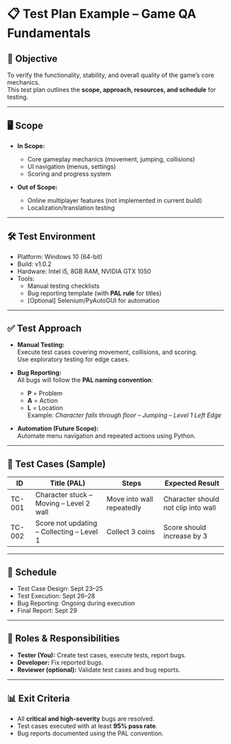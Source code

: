 # 📋 Test Plan Example – Game QA Fundamentals

## 🎯 Objective
To verify the functionality, stability, and overall quality of the game’s core mechanics.  
This test plan outlines the **scope, approach, resources, and schedule** for testing.

---

## 🖥️ Scope
- **In Scope:**  
  - Core gameplay mechanics (movement, jumping, collisions)  
  - UI navigation (menus, settings)  
  - Scoring and progress system  

- **Out of Scope:**  
  - Online multiplayer features (not implemented in current build)  
  - Localization/translation testing  

---

## 🛠️ Test Environment
- Platform: Windows 10 (64-bit)  
- Build: v1.0.2  
- Hardware: Intel i5, 8GB RAM, NVIDIA GTX 1050  
- Tools:  
  - Manual testing checklists  
  - Bug reporting template (with **PAL rule** for titles)  
  - [Optional] Selenium/PyAutoGUI for automation  

---

## ✅ Test Approach
- **Manual Testing:**  
  Execute test cases covering movement, collisions, and scoring.  
  Use exploratory testing for edge cases.  

- **Bug Reporting:**  
  All bugs will follow the **PAL naming convention**:  
  - **P** = Problem  
  - **A** = Action  
  - **L** = Location  
  Example: *Character falls through floor – Jumping – Level 1 Left Edge*  

- **Automation (Future Scope):**  
  Automate menu navigation and repeated actions using Python.  

---

## 📌 Test Cases (Sample)
| ID      | Title (PAL)                                | Steps | Expected Result |
|---------|---------------------------------------------|-------|----------------|
| TC-001  | Character stuck – Moving – Level 2 wall     | Move into wall repeatedly | Character should not clip into wall |
| TC-002  | Score not updating – Collecting – Level 1   | Collect 3 coins | Score should increase by 3 |

---

## 📅 Schedule
- Test Case Design: Sept 23–25  
- Test Execution: Sept 26–28  
- Bug Reporting: Ongoing during execution  
- Final Report: Sept 29  

---

## 👥 Roles & Responsibilities
- **Tester (You):** Create test cases, execute tests, report bugs.  
- **Developer:** Fix reported bugs.  
- **Reviewer (optional):** Validate test cases and bug reports.  

---

## 📊 Exit Criteria
- All **critical and high-severity** bugs are resolved.  
- Test cases executed with at least **95% pass rate**.  
- Bug reports documented using the PAL convention.
